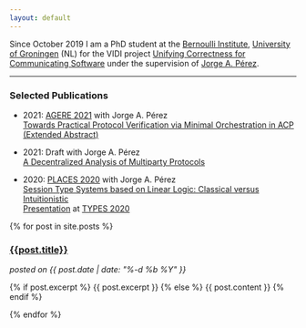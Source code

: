 ```yaml
---
layout: default
---
```


Since October 2019 I am a PhD student at the [Bernoulli
Institute](https://www.rug.nl/research/bernoulli/), [University of
Groningen](https://www.rug.nl/) (NL) for the VIDI project [Unifying Correctness
for Communicating Software](https://www.jperez.nl/vidi) under the supervision of
[Jorge A. Pérez](https://www.jperez.nl/).

<hr />

<h3>Selected Publications</h3>

* 2021: [AGERE 2021](https://2021.splashcon.org/home/agere-2021) with Jorge A. Pérez
  <br />
  [Towards Practical Protocol Verification via Minimal Orchestration in ACP](https://2021.splashcon.org/details/agere-2021-papers/1/Towards-Practical-Protocol-Verification-via-Minimal-Orchestration-in-ACP)
  [(Extended Abstract)]({{site.url}}{{site.baseurl}}/assets/static/agere21.pdf)

* 2021: Draft with Jorge A. Pérez
  <br />
  [A Decentralized Analysis of Multiparty Protocols](https://arxiv.org/abs/2101.09038)

* 2020: [PLACES 2020](http://places20.by.di.fc.ul.pt/) with Jorge A. Pérez
  <br />
  [Session Type Systems based on Linear Logic: Classical versus Intuitionistic](https://cgi.cse.unsw.edu.au/~eptcs/paper.cgi?PLACES2020.1.pdf)
  <br />
  [Presentation]({{site.lfs_prefix}}/assets/static/types2020.mp4) at [TYPES 2020](https://types2020.di.unito.it/)

{% for post in site.posts %}
  <div id="post-short">
    <a href="{{site.url}}{{site.baseurl}}{{post.url}}">
      <h3>{{post.title}}</h3>
    </a>
    <i>posted on {{ post.date | date: "%-d %b %Y" }}</i>
    <p>
      {% if post.excerpt %}
        {{ post.excerpt }}
      {% else %}
        {{ post.content }}
      {% endif %}
    </p>
  </div>
{% endfor %}
